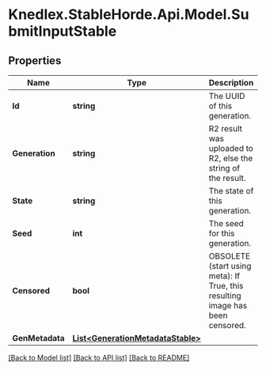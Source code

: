 # Knedlex.StableHorde.Api.Model.SubmitInputStable

## Properties

Name | Type | Description | Notes
------------ | ------------- | ------------- | -------------
**Id** | **string** | The UUID of this generation. | 
**Generation** | **string** | R2 result was uploaded to R2, else the string of the result. | [optional] 
**State** | **string** | The state of this generation. | [optional] [default to StateEnum.Ok]
**Seed** | **int** | The seed for this generation. | 
**Censored** | **bool** | OBSOLETE (start using meta): If True, this resulting image has been censored. | [optional] [default to false]
**GenMetadata** | [**List&lt;GenerationMetadataStable&gt;**](GenerationMetadataStable.md) |  | [optional] 

[[Back to Model list]](../README.md#documentation-for-models) [[Back to API list]](../README.md#documentation-for-api-endpoints) [[Back to README]](../README.md)

